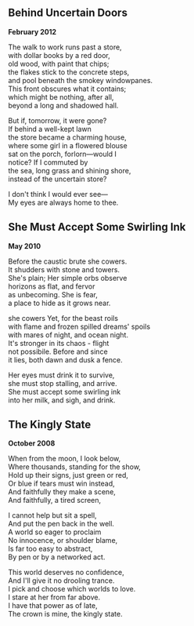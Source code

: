 Behind Uncertain Doors
----------------------

**February 2012**

The walk to work runs past a store,   
with dollar books by a red door,   
old wood, with paint that chips;  
the flakes stick to the concrete steps,  
and pool beneath the smokey windowpanes.  
This front obscures what it contains;  
which might be nothing, after all,  
beyond a long and shadowed hall.  
 
But if, tomorrow, it were gone?  
If behind a well-kept lawn   
the store became a charming house,  
where some girl in a flowered blouse  
sat on the porch, forlorn—would I  
notice? If I commuted by  
the sea, long grass and shining shore,  
instead of the uncertain store?  

I don't think I would ever see—  
My eyes are always home to thee.  

She Must Accept Some Swirling Ink
---------------------------------

**May 2010**

Before the caustic brute she cowers.  
It shudders with stone and towers.  
She's plain; Her simple orbs observe  
horizons as flat, and fervor  
as unbecoming. She is fear,  
a place to hide as it grows near.  

she cowers Yet, for the beast roils  
with flame and frozen spilled dreams' spoils  
with mares of night, and ocean night.  
It's stronger in its chaos - flight  
not possibile. Before and since  
it lies, both dawn and dusk a fence.  

Her eyes must drink it to survive,  
she must stop stalling, and arrive.  
She must accept some swirling ink  
into her milk, and sigh, and drink.  

The Kingly State
----------------

**October 2008**

When from the moon, I look below,  
Where thousands, standing for the show,  
Hold up their signs, just green or red,  
Or blue if tears must win instead,  
And faithfully they make a scene,  
And faithfully, a tired screen,  

I cannot help but sit a spell,  
And put the pen back in the well.  
A world so eager to proclaim  
No innocence, or shoulder blame,  
Is far too easy to abstract,  
By pen or by a networked act.  

This world deserves no confidence,  
And I'll give it no drooling trance.  
I pick and choose which worlds to love.  
I stare at her from far above.  
I have that power as of late,  
The crown is mine, the kingly state.  

